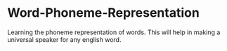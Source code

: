 # Word-Phoneme-Representation
Learning the phoneme representation of words. This will help in making a universal speaker for any english word. 
